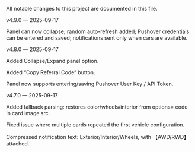 All notable changes to this project are documented in this file.

v4.9.0 — 2025-09-17

Panel can now collapse; random auto-refresh added; Pushover credentials can be entered and saved; notifications sent only when cars are available.

v4.8.0 — 2025-09-17

Added Collapse/Expand panel option.

Added “Copy Referral Code” button.

Panel now supports entering/saving Pushover User Key / API Token.

v4.7.0 — 2025-09-17

Added fallback parsing: restores color/wheels/interior from options= code in card image src.

Fixed issue where multiple cards repeated the first vehicle configuration.

Compressed notification text: Exterior/Interior/Wheels, with 【AWD/RWD】 attached.